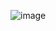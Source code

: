 ![image](https://github.com/user-attachments/assets/142d81a2-4099-40aa-b536-c28eb706b687)


<!-- ##{"style":"<style>*{font-family:'寒蝉全圆体';}</style>"}## -->